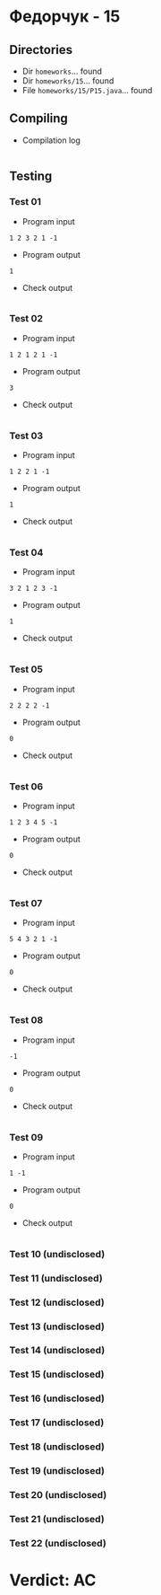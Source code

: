 # Федорчук - 15
## Directories
- Dir `homeworks`... found
- Dir `homeworks/15`... found
- File `homeworks/15/P15.java`... found
## Compiling
- Compilation log
```

```
## Testing
### Test 01
- Program input
```
1 2 3 2 1 -1

```
- Program output
```
1
```
- Check output
```

```
### Test 02
- Program input
```
1 2 1 2 1 -1

```
- Program output
```
3
```
- Check output
```

```
### Test 03
- Program input
```
1 2 2 1 -1

```
- Program output
```
1
```
- Check output
```

```
### Test 04
- Program input
```
3 2 1 2 3 -1

```
- Program output
```
1
```
- Check output
```

```
### Test 05
- Program input
```
2 2 2 2 -1

```
- Program output
```
0
```
- Check output
```

```
### Test 06
- Program input
```
1 2 3 4 5 -1

```
- Program output
```
0
```
- Check output
```

```
### Test 07
- Program input
```
5 4 3 2 1 -1

```
- Program output
```
0
```
- Check output
```

```
### Test 08
- Program input
```
-1

```
- Program output
```
0
```
- Check output
```

```
### Test 09
- Program input
```
1 -1

```
- Program output
```
0
```
- Check output
```

```
### Test 10 (undisclosed)
### Test 11 (undisclosed)
### Test 12 (undisclosed)
### Test 13 (undisclosed)
### Test 14 (undisclosed)
### Test 15 (undisclosed)
### Test 16 (undisclosed)
### Test 17 (undisclosed)
### Test 18 (undisclosed)
### Test 19 (undisclosed)
### Test 20 (undisclosed)
### Test 21 (undisclosed)
### Test 22 (undisclosed)
# Verdict: AC
